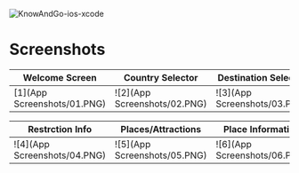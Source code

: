 ![KnowAndGo-ios-xcode](https://socialify.git.ci/Joseos123/KnowAndGo-ios-xcode/image?description=1&descriptionEditable=PROOF%20OF%20CONCEPT%20for%20innofest%202020%20idea.&font=Inter&language=1&owner=1&theme=Light)

# Screenshots

| Welcome Screen | Country Selector | Destination Selector |
| ------------- | -------- | -------- |
| [1](App Screenshots/01.PNG) | ![2](App Screenshots/02.PNG) | ![3](App Screenshots/03.PNG) |

| Restrction Info | Places/Attractions | Place Information |
| ----------- | -------------------- | --------------- |
| ![4](App Screenshots/04.PNG) | ![5](App Screenshots/05.PNG) | ![6](App Screenshots/06.PNG) |
